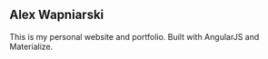 ## Alex Wapniarski

This is my personal website and portfolio. Built with AngularJS and Materialize.